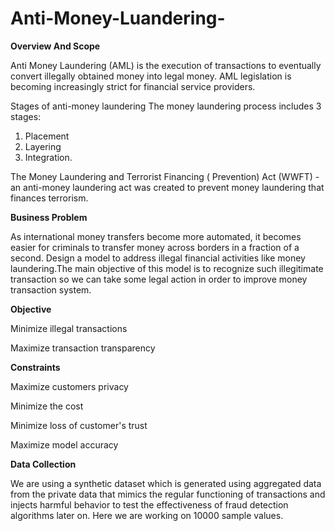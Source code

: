 # Anti-Money-Luandering-

**Overview And Scope** 

Anti Money Laundering (AML) is the execution of transactions to eventually convert illegally obtained money into legal money. AML legislation is becoming increasingly strict for financial service providers.

Stages of anti-money laundering
The money laundering process includes 3 stages: 
1. Placement 
2. Layering
3. Integration.

The Money Laundering and Terrorist Financing ( Prevention) Act  (WWFT) - an anti-money laundering act was created to prevent money laundering that finances terrorism.

**Business Problem**

As international money transfers become more automated, it becomes easier for criminals to transfer money across borders in a fraction of a second. 
Design a model to address illegal financial activities like money laundering.The main objective of this model is to recognize such illegitimate transaction so we can take some legal action in order to improve money transaction system.

**Objective**

Minimize illegal transactions

Maximize transaction transparency 

**Constraints**

Maximize customers privacy

Minimize the cost

Minimize loss of customer's trust

Maximize model accuracy

**Data Collection**

  We are using a synthetic dataset which is generated using aggregated data from the private data that mimics the regular functioning of transactions and injects harmful behavior to test the effectiveness of fraud detection algorithms later on. Here we are working on 10000 sample values.


